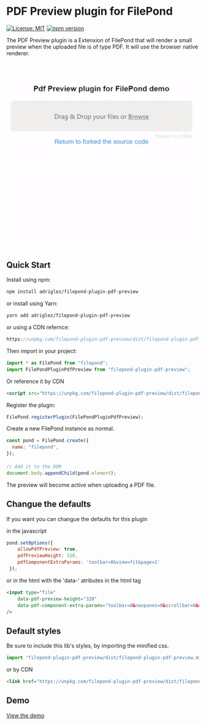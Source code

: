 # PDF Preview plugin for FilePond 

[![License: MIT](https://img.shields.io/badge/license-MIT-blue.svg)](https://github.com/Adri-Glez/filepond-plugin-pdf-preview/blob/master/LICENSE)
[![npm version](https://badge.fury.io/js/filepond-plugin-pdf-preview.svg)](https://www.npmjs.com/package/filepond-plugin-pdf-preview)

The PDF Preview plugin is a Extenxion of FilePond that will render a small preview when the uploaded file is of type PDF. It will use the browser native renderer.

<img src="https://raw.githubusercontent.com/Adri-Glez/filepond-plugin-pdf-preview/main/recDemoPdfFullPage2.gif" width="508" alt=""/>

## Quick Start

Install using npm:

```bash
npm install adriglez/filepond-plugin-pdf-preview
```
or install using Yarn:

```bash
yarn add adriglez/filepond-plugin-pdf-preview
```
or using a CDN refernce:

```js
https://unpkg.com/filepond-plugin-pdf-preview/dist/filepond-plugin-pdf-preview.min.js
```


Then import in your project:

```js
import * as FilePond from "filepond";
import FilePondPluginPdfPreview from "filepond-plugin-pdf-preview";
```

Or reference it by CDN

```html
<script src="https://unpkg.com/filepond-plugin-pdf-preview/dist/filepond-plugin-pdf-preview.min.js"></script>
```


Register the plugin:

```js
FilePond.registerPlugin(FilePondPluginPdfPreview);
```

Create a new FilePond instance as normal.

```js
const pond = FilePond.create({
  name: "filepond",
});

// Add it to the DOM
document.body.appendChild(pond.element);
```

The preview will become active when uploading a PDF file.

## Changue the defaults

If you want you can changue the defaults for this plugin

in the javascript  
```js
pond.setOptions({
    allowPdfPreview: true,
    pdfPreviewHeight: 320,
    pdfComponentExtraParams: 'toolbar=0&view=fit&page=1'            
 });
```
or  in the html with the 'data-' atributes in the html tag
```html
<input type="file"         
    data-pdf-preview-height="320"  
    data-pdf-component-extra-params="toolbar=0&navpanes=0&scrollbar=0&view=fitH"
/>
```

## Default styles

Be sure to include this lib's styles, by importing the minified css.

```js
import "filepond-plugin-pdf-preview/dist/filepond-plugin-pdf-preview.min.css";
```

or by CDN

```html
<link href="https://unpkg.com/filepond-plugin-pdf-preview/dist/filepond-plugin-pdf-preview.min.css" rel="stylesheet">
```

## Demo

[View the demo](https://Adri-Glez.github.io/filepond-plugin-pdf-preview/)

